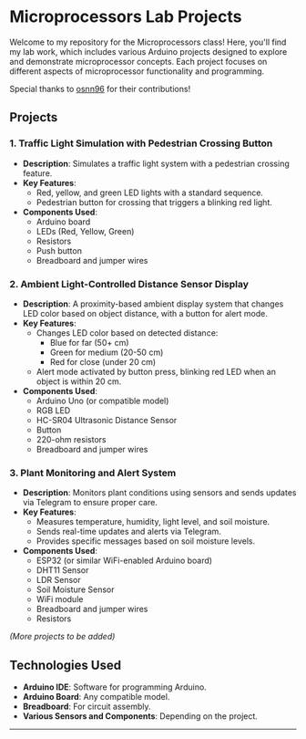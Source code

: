 # Microprocessors Lab Projects

Welcome to my repository for the Microprocessors class! Here, you'll find my lab work, which includes various Arduino projects designed to explore and demonstrate microprocessor concepts. Each project focuses on different aspects of microprocessor functionality and programming.

Special thanks to [osnn96](https://github.com/osnn96) for their contributions!

## Projects

### 1. Traffic Light Simulation with Pedestrian Crossing Button
- **Description**: Simulates a traffic light system with a pedestrian crossing feature.
- **Key Features**:
  - Red, yellow, and green LED lights with a standard sequence.
  - Pedestrian button for crossing that triggers a blinking red light.
- **Components Used**:
  - Arduino board
  - LEDs (Red, Yellow, Green)
  - Resistors
  - Push button
  - Breadboard and jumper wires

### 2. Ambient Light-Controlled Distance Sensor Display
- **Description**: A proximity-based ambient display system that changes LED color based on object distance, with a button for alert mode.
- **Key Features**:
  - Changes LED color based on detected distance:
    - Blue for far (50+ cm)
    - Green for medium (20-50 cm)
    - Red for close (under 20 cm)
  - Alert mode activated by button press, blinking red LED when an object is within 20 cm.
- **Components Used**:
  - Arduino Uno (or compatible model)
  - RGB LED
  - HC-SR04 Ultrasonic Distance Sensor
  - Button
  - 220-ohm resistors
  - Breadboard and jumper wires

### 3. Plant Monitoring and Alert System 
- **Description**: Monitors plant conditions using sensors and sends updates via Telegram to ensure proper care.
- **Key Features**:
  - Measures temperature, humidity, light level, and soil moisture.
  - Sends real-time updates and alerts via Telegram.
  - Provides specific messages based on soil moisture levels.
- **Components Used**:
  - ESP32 (or similar WiFi-enabled Arduino board)
  - DHT11 Sensor
  - LDR Sensor
  - Soil Moisture Sensor
  - WiFi module
  - Breadboard and jumper wires
  - Resistors

*(More projects to be added)*

## Technologies Used

- **Arduino IDE**: Software for programming Arduino.
- **Arduino Board**: Any compatible model.
- **Breadboard**: For circuit assembly.
- **Various Sensors and Components**: Depending on the project.

---

